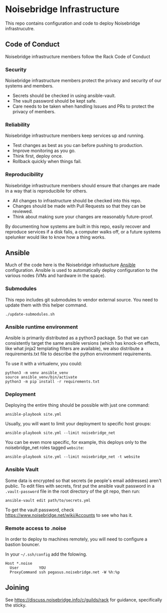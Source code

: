 # Noisebridge Infrastructure

This repo contains configuration and code to deploy Noisebridge infrastrucutre.

## Code of Conduct

Noisebridge infrastructure members follow the Rack Code of Conduct

### Security

Noisebridge infrastructure members protect the privacy and security of our systems and members.

* Secrets should be checked in using ansible-vault.
* The vault password should be kept safe.
* Care needs to be taken when handling Issues and PRs to protect the privacy of members.

### Reliability

Noisebridge infrastructure members keep services up and running.

* Test changes as best as you can before pushing to production.
* Improve monitoring as you go.
* Think first, deploy once.
* Rollback quickly when things fail.

### Reproducibility

Noisebridge infrastructure members should ensure that changes are made in a way
that is reproducibile for others.

* All changes to infrastructure should be checked into this repo.
* Changes should be made with Pull Requests so that they can be reviewed.
* Think about making sure your changes are reasonably future-proof.

By documenting how systems are built in this repo, easily recover and reproduce services
if a disk falis, a computer walks off, or a future systems spelunker would like to know how
a thing works.

## Ansible

Much of the code here is the Noisebridge infrastucture [Ansible](https://docs.ansible.com/ansible/latest/) configuration.
Ansible is used to automatically deploy configuration to the various nodes (VMs and hardware in the space).

### Submodules

This repo includes git submodules to vendor external source.  You need to update them with this helper command.

    ./update-submodules.sh

### Ansible runtime environment

Ansible is primarily distributed as a python3 package. So that we can
consistently target the same ansible versions (which has knock-on effects, like
what jinja2 templating filters are available), we also distribute a
requirements.txt file to describe the python environment requirements.

To use it with a virtualenv, you could:

    python3 -m venv ansible_venv
    source ansible_venv/bin/activate
    python3 -m pip install -r requirements.txt

### Deployment

Deploying the entire thing should be possible with just one command:

    ansible-playbook site.yml

Usually, you will want to limit your deployment to specific host groups:

    ansible-playbook site.yml --limit noisebridge_net

You can be even more specific, for example, this deploys only to the noisebridge\_net roles tagged `website`:

    ansible-playbook site.yml --limit noisebridge_net -t website

### Ansible Vault

Some data is encrypted so that secrets (ie people's email addresses) aren't public. To edit files with secrets, first put the ansible vault password in a `.vault-password` file in the root directory of the git repo, then run:

    ansible-vault edit path/to/secrets.yml

To get the vault password, check https://www.noisebridge.net/wiki/Accounts to see who has it.

### Remote access to .noise

In order to deploy to machines remotely, you will need to configure a bastion bouncer.

In your `~/.ssh/config` add the folowing.

    Host *.noise
      User         YOU
      ProxyCommand ssh pegasus.noisebridge.net -W %h:%p

## Joining

See https://discuss.noisebridge.info/c/guilds/rack for guidance, specifically the sticky.
